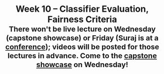 ---
    title: Week 10 – Classifier Evaluation, Fairness Criteria<br><small>There won't be live lecture on Wednesday (capstone showcase) or Friday (Suraj is at a <a href="https://sigcse2023.sigcse.org/details/sigcse-ts-2023-panels/11/A-New-Class-of-Teaching-Track-Faculty-No-Ph-D-Required">conference</a>); videos will be posted for those lectures in advance. Come to the <b><a href="https://hdsishowcase.com">capstone showcase</a></b> on Wednesday!</small>
    weekNumber: 10
    days:
      - date: 2023-3-13
        events:
          "**LEC 25**{: .label .label-lecture } Multicollinearity, Classifier Evaluation":
          "**Lab 9**{: .label .label-lab } **[Pipelines (due 3/13)](https://github.com/dsc-courses/dsc80-2023-wi/blob/master/labs/09-sklearn/lab.ipynb)**":
      - date: 2023-3-15
        events:
          "**LEC 26**{: .label .label-lecture } Fairness Criteria (no live lecture, video only)":
          "**DIS 9**{: .label .label-disc } Lab 9 Reflection (due 3/18)":
      - date: 2023-3-17
        events:
          "**LEC 27**{: .label .label-lecture } Fairness Criteria, Conclusion (no live lecture, video only)":
      - date: 2023-3-18
        events:
          "**SUR**{: .label .label-survey } **[End-of-Quarter Survey](https://docs.google.com/forms/d/e/1FAIpQLSffA3AK7HDGq5HX5hENTKUPE-Z_8W9CXR-eTOp5yT39qd8A9A/viewform) + [CAPEs](https://cape.ucsd.edu) (due 3/18 at 8AM)**":
---